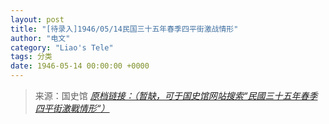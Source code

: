 ```yaml
---
layout: post
title: "[待录入]1946/05/14民国三十五年春季四平街激战情形"
author: "电文"
category: "Liao's Tele"
tags: 分类
date: 1946-05-14 00:00:00 +0000
---
```

> 来源：国史馆 [*原档链接：（暂缺，可于国史馆网站搜索“民國三十五年春季四平街激戰情形“）*]()
